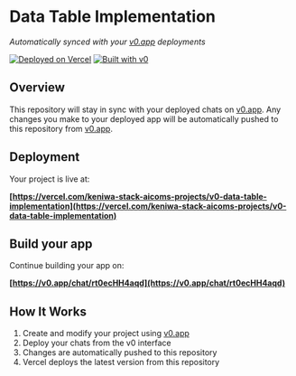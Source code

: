 # Data Table Implementation

*Automatically synced with your [v0.app](https://v0.app) deployments*

[![Deployed on Vercel](https://img.shields.io/badge/Deployed%20on-Vercel-black?style=for-the-badge&logo=vercel)](https://vercel.com/keniwa-stack-aicoms-projects/v0-data-table-implementation)
[![Built with v0](https://img.shields.io/badge/Built%20with-v0.app-black?style=for-the-badge)](https://v0.app/chat/rt0ecHH4aqd)

## Overview

This repository will stay in sync with your deployed chats on [v0.app](https://v0.app).
Any changes you make to your deployed app will be automatically pushed to this repository from [v0.app](https://v0.app).

## Deployment

Your project is live at:

**[https://vercel.com/keniwa-stack-aicoms-projects/v0-data-table-implementation](https://vercel.com/keniwa-stack-aicoms-projects/v0-data-table-implementation)**

## Build your app

Continue building your app on:

**[https://v0.app/chat/rt0ecHH4aqd](https://v0.app/chat/rt0ecHH4aqd)**

## How It Works

1. Create and modify your project using [v0.app](https://v0.app)
2. Deploy your chats from the v0 interface
3. Changes are automatically pushed to this repository
4. Vercel deploys the latest version from this repository